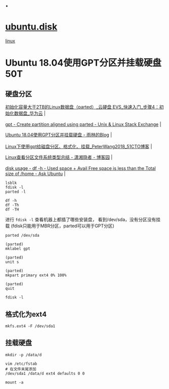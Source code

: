 # .
# [ubuntu.disk](readme.md)


[linux](linux.md#.)


# Ubuntu 18.04使用GPT分区并挂载硬盘 50T
## 硬盘分区

<a href="https://support.huaweicloud.com/qs-evs/evs_01_0051.html" target="_blank">初始化容量大于2TB的Linux数据盘（parted）_云硬盘 EVS_快速入门_步骤4：初始化数据盘_华为云</a>  |  <br>  
<a href="https://unix.stackexchange.com/questions/38164/create-partition-aligned-using-parted/401118" target="_blank">gpt - Create partition aligned using parted - Unix & Linux Stack Exchange</a>  |  <br>  

<a href="https://www.tok9.com/archives/398/" target="_blank">Ubuntu 18.04使用GPT分区并挂载硬盘 - 雨林的Blog</a>  |  <br>  
<a href="https://blog.51cto.com/wangqh/2089129" target="_blank">Linux下使用gpt给磁盘分区、格式化、挂载_PeterWang2018_51CTO博客</a>  |  <br>  


<a href="https://www.cnblogs.com/kerrycode/p/9445608.html" target="_blank">Linux查看分区文件系统类型总结 - 潇湘隐者 - 博客园</a>  |  <br>  
<a href="https://askubuntu.com/questions/249387/df-h-used-space-avail-free-space-is-less-than-the-total-size-of-home" target="_blank">disk usage - df -h - Used space + Avail Free space is less than the Total size of /home - Ask Ubuntu</a>  |  <br>  

```
lsblk
fdisk -l
parted -l

df -h
df -Th
df -TH

```

进行 `fdisk -l` 查看机器上都插了哪些安装盘，
看到/dev/sda，没有分区没有挂载
(fdisk只能用于MBR分区，parted可以用于GPT分区)

```
parted /dev/sda

(parted)  
mklabel gpt

(parted)  
unit s

(parted)  
mkpart primary ext4 0% 100%

(parted)  
quit

fdisk -l

```


## 格式化为ext4
```
mkfs.ext4 -F /dev/sda1
```

## 挂载硬盘
```
mkdir -p /data/d
```

```
vim /etc/fstab
# 在文件末尾添加
/dev/sda1 /data/d ext4 defaults 0 0
```

```
mount -a
```
